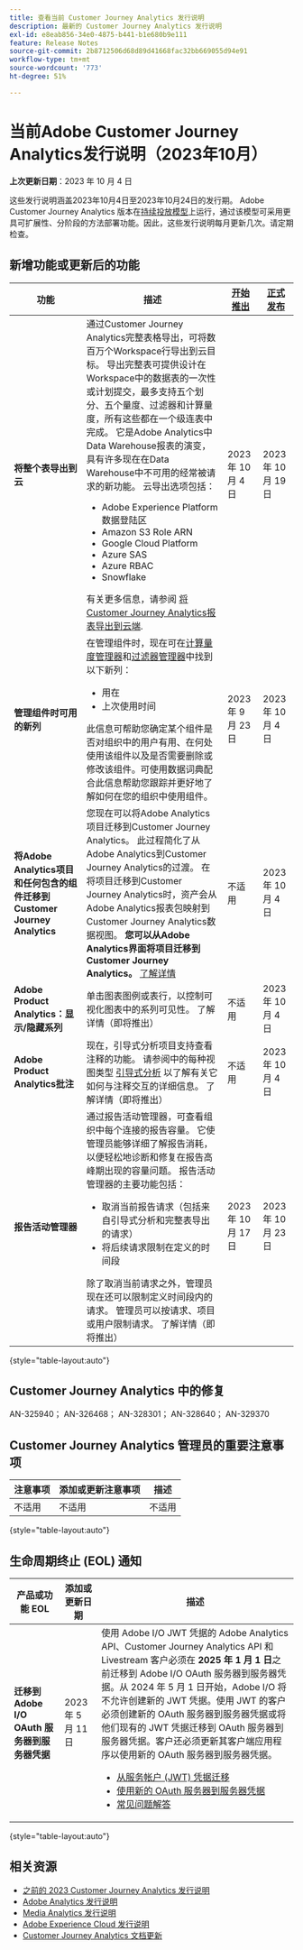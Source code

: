 ```yaml
---
title: 查看当前 Customer Journey Analytics 发行说明
description: 最新的 Customer Journey Analytics 发行说明
exl-id: e8eab856-34e0-4875-b441-b1e680b9e111
feature: Release Notes
source-git-commit: 2b8712506d68d89d41668fac32bb669055d94e91
workflow-type: tm+mt
source-wordcount: '773'
ht-degree: 51%

---
```


# 当前Adobe Customer Journey Analytics发行说明（2023年10月）

**上次更新日期**：2023 年 10 月 4 日

这些发行说明涵盖2023年10月4日至2023年10月24日的发行期。 Adobe Customer Journey Analytics 版本在[持续投放模型](releases.md)上运行，通过该模型可采用更具可扩展性、分阶段的方法部署功能。因此，这些发行说明每月更新几次。请定期检查。

## 新增功能或更新后的功能

| 功能 | 描述 | [开始推出](releases.md) | [正式发布](releases.md) |
| ----------- | ---------- | ------- | ---- |
| **将整个表导出到云** | 通过Customer Journey Analytics完整表格导出，可将数百万个Workspace行导出到云目标。 导出完整表可提供设计在Workspace中的数据表的一次性或计划提交，最多支持五个划分、五个量度、过滤器和计算量度，所有这些都在一个级连表中完成。 它是Adobe Analytics中Data Warehouse报表的演变，具有许多现在在Data Warehouse中不可用的经常被请求的新功能。 云导出选项包括：<ul><li>Adobe Experience Platform数据登陆区</li><li>Amazon S3 Role ARN</li><li>Google Cloud Platform</li><li>Azure SAS</li><li>Azure RBAC</li><li>Snowflake</li></ul>有关更多信息，请参阅 [将Customer Journey Analytics报表导出到云端](https://experienceleague.adobe.com/docs/analytics-platform/using/cja-workspace/export/export-cloud.html). | 2023 年 10 月 4 日 | 2023 年 10 月 19 日 |
| **管理组件时可用的新列** | 在管理组件时，现在可在[计算量度管理器](https://experienceleague.adobe.com/docs/analytics-platform/using/cja-components/cja-calcmetrics/cm-workflow/cm-manager.html)和[过滤器管理器](https://experienceleague.adobe.com/docs/analytics-platform/using/cja-components/cja-filters/manage-filters.html)中找到以下新列：<ul><li>用在</li><li>上次使用时间</li></ul>此信息可帮助您确定某个组件是否对组织中的用户有用、在何处使用该组件以及是否需要删除或修改该组件。可使用数据词典配合此信息帮助您跟踪并更好地了解如何在您的组织中使用组件。 | 2023 年 9 月 23 日 | 2023 年 10 月 4 日 |
| **将Adobe Analytics项目和任何包含的组件迁移到Customer Journey Analytics** | 您现在可以将Adobe Analytics项目迁移到Customer Journey Analytics。 此过程简化了从Adobe Analytics到Customer Journey Analytics的过渡。 在将项目迁移到Customer Journey Analytics时，资产会从Adobe Analytics报表包映射到Customer Journey Analytics数据视图。 **您可以从Adobe Analytics界面将项目迁移到Customer Journey Analytics。** [了解详情](https://experienceleague.adobe.com/docs/analytics/admin/admin-tools/component-migration.html) | 不适用 | 2023 年 10 月 4 日 |
| **Adobe Product Analytics：显示/隐藏系列** | 单击图表图例或表行，以控制可视化图表中的系列可见性。  了解详情（即将推出） | 不适用 | 2023 年 10 月 4 日 |
| **Adobe Product Analytics批注** | 现在，引导式分析项目支持查看注释的功能。 请参阅中的每种视图类型 [引导式分析](/help/guided-analysis/overview.md) 以了解有关它如何与注释交互的详细信息。 了解详情（即将推出） | 不适用 | 2023 年 10 月 4 日 |
| **报告活动管理器** | 通过报告活动管理器，可查看组织中每个连接的报告容量。 它使管理员能够详细了解报告消耗，以便轻松地诊断和修复在报告高峰期出现的容量问题。 报告活动管理器的主要功能包括：<ul><li>取消当前报告请求（包括来自引导式分析和完整表导出的请求）</li><li>将后续请求限制在定义的时间段</li></ul>除了取消当前请求之外，管理员现在还可以限制定义时间段内的请求。 管理员可以按请求、项目或用户限制请求。  了解详情（即将推出） | 2023 年 10 月 17 日 | 2023 年 10 月 23 日 |

{style="table-layout:auto"}

## Customer Journey Analytics 中的修复

AN-325940； AN-326468； AN-328301； AN-328640； AN-329370

## Customer Journey Analytics 管理员的重要注意事项

| 注意事项 | 添加或更新注意事项 | 描述 |
| --- | --- | --- |
| 不适用 | 不适用 | 不适用 |

{style="table-layout:auto"}

## 生命周期终止 (EOL) 通知

| 产品或功能 EOL | 添加或更新日期 | 描述 |
| --- | --- | --- |
| **迁移到 Adobe I/O OAuth 服务器到服务器凭据** | 2023 年 5 月 11 日 | 使用 Adobe I/O JWT 凭据的 Adobe Analytics API、Customer Journey Analytics API 和 Livestream 客户必须在 **2025 年 1 月 1 日**&#x200B;之前迁移到 Adobe I/O OAuth 服务器到服务器凭据。从 2024 年 5 月 1 日开始，Adobe I/O 将不允许创建新的 JWT 凭据。使用 JWT 的客户必须创建新的 OAuth 服务器到服务器凭据或将他们现有的 JWT 凭据迁移到 OAuth 服务器到服务器凭据。客户还必须更新其客户端应用程序以使用新的 OAuth 服务器到服务器凭据。 <ul><li>[从服务帐户 (JWT) 凭据迁移](https://developer.adobe.com/developer-console/docs/guides/authentication/ServerToServerAuthentication/migration/)</li><li>[使用新的 OAuth 服务器到服务器凭据](https://developer.adobe.com/developer-console/docs/guides/authentication/ServerToServerAuthentication/implementation/)</li><li>[常见问题解答](https://developer.adobe.com/developer-console/docs/guides/authentication/ServerToServerAuthentication/faqs/)</li></ul> |

{style="table-layout:auto"}


## 相关资源

* [之前的 2023 Customer Journey Analytics 发行说明](/help/release-notes/2023.md)
* [Adobe Analytics 发行说明](https://experienceleague.adobe.com/docs/analytics/release-notes/latest.html?lang=zh-Hans)
* [Media Analytics 发行说明](https://experienceleague.adobe.com/docs/media-analytics/using/additional-resources/release-notes.html?lang=zh-Hans)
* [Adobe Experience Cloud 发行说明](https://experienceleague.adobe.com/docs/release-notes/experience-cloud/current.html?lang=zh-Hans)
* [Customer Journey Analytics 文档更新](/help/release-notes/doc-changes.md)
